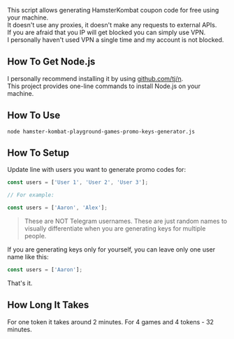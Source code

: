 This script allows generating HamsterKombat coupon code for free using your machine. \
It doesn't use any proxies, it doesn't make any requests to external APIs. \
If you are afraid that you IP will get blocked you can simply use VPN. \
I personally haven't used VPN a single time and my account is not blocked.

## How To Get Node.js

I personally recommend installing it by using [github.com/tj/n](https://github.com/tj/n). \
This project provides one-line commands to install Node.js on your machine.

## How To Use

```shell
node hamster-kombat-playground-games-promo-keys-generator.js
```

## How To Setup

Update line with users you want to generate promo codes for:

```js
const users = ['User 1', 'User 2', 'User 3'];

// For example:

const users = ['Aaron', 'Alex'];
```

> These are NOT Telegram usernames. These are just random names to visually differentiate when you are generating keys for multiple people.

If you are generating keys only for yourself, you can leave only one user name like this:

```js
const users = ['Aaron'];
```

That's it.

## How Long It Takes

For one token it takes around 2 minutes. For 4 games and 4 tokens - 32 minutes.
